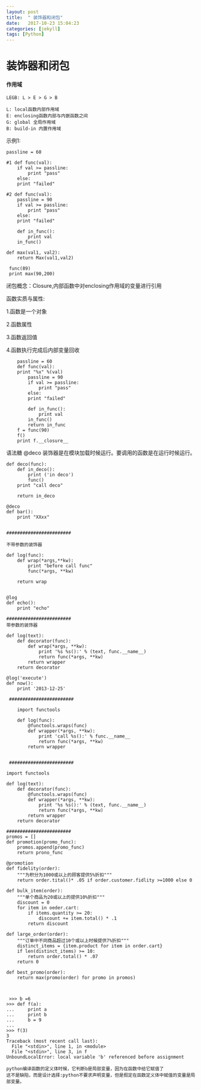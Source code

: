 ```yaml
---
layout: post
title:  " 装饰器和闭包"
date:   2017-10-23 15:04:23
categories: [jekyll]
tags: [Python]
---
```




# 装饰器和闭包

#### 作用域

    LEGB: L > E > G > B
    
    L: local函数内部作用域
    E: enclosing函数内部与内嵌函数之间
    G: global 全局作用域
    B: build-in 内置作用域


示例1:

    passline = 60
    
    #1 def func(val):
        if val >= passline:
            print "pass"
        else:
        print "failed"
    
    #2 def func(val):
        passline = 90
        if val >= passline:
            print "pass"
        else:
        print "failed"
        
        def in_func():
            print val
        in_func()
        
    def max(val1, val2):
        return Max(val1,val2)
        
     func(89)
     print max(90,200)
 
 
 闭包概念：Closure,内部函数中对enclosing作用域的变量进行引用
 
 函数实质与属性:
 
 1.函数是一个对象
 
 2.函数属性
 
 3.函数返回值
 
 4.函数执行完成后内部变量回收
    
        passline = 60
        def func(val):
        print "%x" %(val)
            passline = 90
            if val >= passline:
                print "pass"
            else:
            print "failed"
            
            def in_func():
                print val
            in_func()
            return in_func
        f = func(90)
        f()
        print f.__closure__
 
 
 
语法糖 @deco
装饰器是在模块加载时候运行。要调用的函数是在运行时候运行。

 
    def deco(func):
        def in_deco():
            print ('in deco')
            func()
        print "call deco"
        
        return in_deco
    
    @deco
    def bar():
        print "XXxx"
    
    
    ######################## 
    
    不带参数的装饰器
    
    def log(func):
        def wrap(*args,**kw):
            print "before call func"
            func(*args, **kw)
            
        return wrap
        
        
    @log
    def echo():
        print "echo"
        
    ######################## 
    带参数的装饰器
    
    def log(text):
        def decorator(func):
            def wrap(*args, **kw):
                print '%s %s():' % (text, func.__name__)
                return func(*args, **kw)
            return wrapper
        return decorator
        
    @log('execute')
    def now():
        print '2013-12-25'
        
     ######################## 
     
        import functools

        def log(func):
            @functools.wraps(func)
            def wrapper(*args, **kw):
                print 'call %s():' % func.__name__
                return func(*args, **kw)
            return wrapper
            
     
     ######################## 
     
    import functools

    def log(text):
        def decorator(func):
            @functools.wraps(func)
            def wrapper(*args, **kw):
                print '%s %s():' % (text, func.__name__)
                return func(*args, **kw)
            return wrapper
        return decorator
        
    ######################## 
    promos = []
    def promotion(promo_func):
        promos.append(promo_func)
        return prono_func
        
    @promotion
    def fidelity(order):
        """为积分为1000或以上的顾客提供5%折扣"""
        return order.tital()* .05 if order.customer.fidlity >=1000 else 0
        
    def bulk_item(order):
        """单个商品为20或以上的提供10%折扣"""
        discount = 0
        for item in oeder.cart:
            if items.quantity >= 20:
                discount += item.total() * .1
            return discount
            
    def large_order(order):
        """订单中不同商品超过10个或以上时候提供7%折扣"""
        distinct_items = {item.product for item in order.cart}
        if len(distinct_items) >= 10:
            return order.total() * .07
        return 0
        
    def best_promo(order):
        return max(promo(order) for promo in promos)
        
        
        
     >>> b =6
    >>> def f(a):
    ...     print a
    ...     print b
    ...     b = 9
    ... 
    >>> f(3)
    3
    Traceback (most recent call last):
      File "<stdin>", line 1, in <module>
      File "<stdin>", line 3, in f
    UnboundLocalError: local variable 'b' referenced before assignment
    
    python编译函数的定义体时候，它判断b是局部变量，因为在函数中给它赋值了
    这不是缺陷，而是设计选择:python不要求声明变量，但是假定在函数定义体中赋值的变量是局部变量。


[jekyll]:      http://jekyllrb.com
[jekyll-gh]:   https://github.com/jekyll/jekyll
[jekyll-help]: https://github.com/jekyll/jekyll-help
     
    